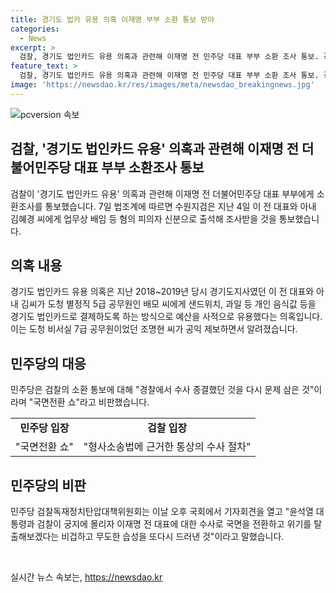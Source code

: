 ```yaml
---
title: 경기도 법카 유용 의혹 이재명 부부 소환 통보 받아
categories:
  - News
excerpt: >
  검찰, 경기도 법인카드 유용 의혹과 관련해 이재명 전 민주당 대표 부부 소환 조사 통보. 경기도 법인카드로 사적 사용 의혹. 검찰 소환은 형사소송법 수사 절차에 따른 것. 민주당은 검찰의 행동을 비판하며 정치 탄압을 주장. 민주당은 검찰을 비판하며 윤석열 대통령과의 관련성을 지적. 
feature_text: >
  검찰, 경기도 법인카드 유용 의혹과 관련해 이재명 전 민주당 대표 부부 소환 조사 통보. 경기도 법인카드로 사적 사용 의혹. 검찰 소환은 형사소송법 수사 절차에 따른 것. 민주당은 검찰의 행동을 비판하며 정치 탄압을 주장. 민주당은 검찰을 비판하며 윤석열 대통령과의 관련성을 지적. 
image: 'https://newsdao.kr/res/images/meta/newsdao_breakingnews.jpg'
---
```


<p><img src="https://newsdao.kr/res/images/meta/newsdao_breakingnews.jpg" alt="pcversion 속보" /></p>

<h2 data-ke-size="size26">검찰, '경기도 법인카드 유용' 의혹과 관련해 이재명 전 더불어민주당 대표 부부 소환조사 통보</h2>

<p data-ke-size="size16">검찰이 '경기도 법인카드 유용' 의혹과 관련해 이재명 전 더불어민주당 대표 부부에게 소환조사를 통보했습니다. 7일 법조계에 따르면 수원지검은 지난 4일 이 전 대표와 아내 김혜경 씨에게 업무상 배임 등 혐의 피의자 신분으로 출석해 조사받을 것을 통보했습니다.</p>

<h2 data-ke-size="size26">의혹 내용</h2>

<p data-ke-size="size16">경기도 법인카드 유용 의혹은 지난 2018~2019년 당시 경기도지사였던 이 전 대표와 아내 김씨가 도청 별정직 5급 공무원인 배모 씨에게 샌드위치, 과일 등 개인 음식값 등을 경기도 법인카드로 결제하도록 하는 방식으로 예산을 사적으로 유용했다는 의혹입니다. 이는 도청 비서실 7급 공무원이었던 조명현 씨가 공익 제보하면서 알려졌습니다.</p>

<h2 data-ke-size="size26">민주당의 대응</h2>

<p data-ke-size="size16">민주당은 검찰의 소환 통보에 대해 "경찰에서 수사 종결했던 것을 다시 문제 삼은 것"이라며 "국면전환 쇼"라고 비판했습니다.</p>

<table>
  <tr>
    <td style="text-align: center; height: 17px;"><b>민주당 입장</b></td>
    <td style="text-align: center; height: 17px;"><b>검찰 입장</b></td>
  </tr>
  <tr>
    <td style="text-align: center; height: 17px;">"국면전환 쇼"</td>
    <td style="text-align: center; height: 17px;">"형사소송법에 근거한 통상의 수사 절차"</td>
  </tr>
</table>

<h2 data-ke-size="size26">민주당의 비판</h2>

<p data-ke-size="size16">민주당 검찰독재정치탄압대책위원회는 이날 오후 국회에서 기자회견을 열고 "윤석열 대통령과 검찰이 궁지에 몰리자 이재명 전 대표에 대한 수사로 국면을 전환하고 위기를 탈출해보겠다는 비겁하고 무도한 습성을 또다시 드러낸 것"이라고 말했습니다.</p>

<p data-ke-size="size16">&nbsp;</p>
실시간 뉴스 속보는, <a href="https://newsdao.kr" rel="dofollow">https://newsdao.kr</a>


